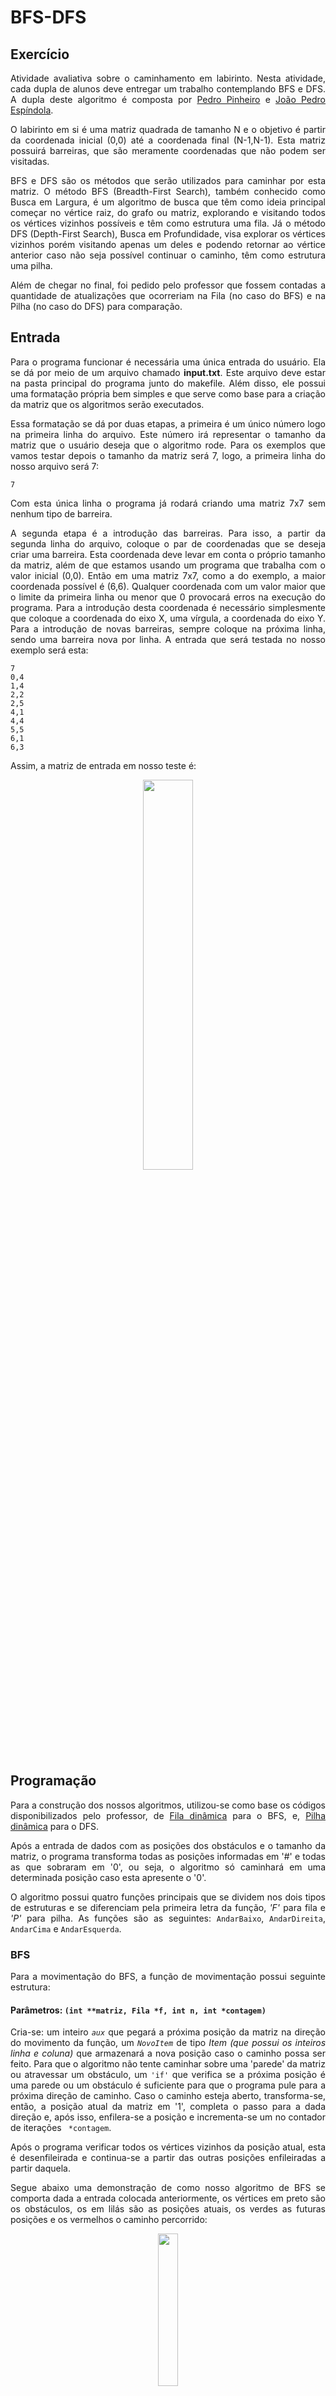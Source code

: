 # BFS-DFS

## Exercício

<p align="justify">Atividade avaliativa sobre o caminhamento em labirinto. Nesta atividade, cada dupla de alunos deve entregar um trabalho contemplando BFS e DFS. A dupla deste algoritmo é composta por <a href="https://github.com/ppinheirosiqueira">Pedro Pinheiro</a> e <a href="https://github.com/JoaoMEspindola">João Pedro Espíndola</a>.</p>

<p align="justify">O labirinto em si é uma matriz quadrada de tamanho N e o objetivo é partir da coordenada inicial (0,0) até a coordenada final (N-1,N-1). Esta matriz possuirá barreiras, que são meramente coordenadas que não podem ser visitadas.</p>

<p align="justify">BFS e DFS são os métodos que serão utilizados para caminhar por esta matriz. O método BFS (Breadth-First Search), também conhecido como Busca em Largura, é um algoritmo de busca que têm como ideia principal começar no vértice raiz, do grafo ou matriz, explorando e visitando todos os vértices vizinhos possíveis e têm como estrutura uma fila. Já o método DFS (Depth-First Search), Busca em Profundidade, visa explorar os vértices vizinhos porém visitando apenas um deles e podendo retornar ao vértice anterior caso não seja possível continuar o caminho, têm como estrutura uma pilha.</p>

<p align="justify">Além de chegar no final, foi pedido pelo professor que fossem contadas a quantidade de atualizações que ocorreriam na Fila (no caso do BFS) e na Pilha (no caso do DFS) para comparação.</p>

## Entrada

<p align="justify">Para o programa funcionar é necessária uma única entrada do usuário. Ela se dá por meio de um arquivo chamado <b>input.txt</b>. Este arquivo deve estar na pasta principal do programa junto do makefile. Além disso, ele possui uma formatação própria bem simples e que serve como base para a criação da matriz que os algoritmos serão executados.</p>

<p align="justify">Essa formatação se dá por duas etapas, a primeira é um único número logo na primeira linha do arquivo. Este número irá representar o tamanho da matriz que o usuário deseja que o algoritmo rode. Para os exemplos que vamos testar depois o tamanho da matriz será 7, logo, a primeira linha do nosso arquivo será 7:</p>

```
7
```

<p align="justify">Com esta única linha o programa já rodará criando uma matriz 7x7 sem nenhum tipo de barreira.</p>

<p align="justify">A segunda etapa é a introdução das barreiras. Para isso, a partir da segunda linha do arquivo, coloque o par de coordenadas que se deseja criar uma barreira. Esta coordenada deve levar em conta o próprio tamanho da matriz, além de que estamos usando um programa que trabalha com o valor inicial (0,0). Então em uma matriz 7x7, como a do exemplo, a maior coordenada possível é (6,6). Qualquer coordenada com um valor maior que o limite da primeira linha ou menor que 0 provocará erros na execução do programa. Para a introdução desta coordenada é necessário simplesmente que coloque a coordenada do eixo X, uma vírgula, a coordenada do eixo Y. Para a introdução de novas barreiras, sempre coloque na próxima linha, sendo uma barreira nova por linha. A entrada que será testada no nosso exemplo será esta:</p>

```
7
0,4
1,4
2,2
2,5
4,1
4,4
5,5
6,1
6,3
```

<p align="justify">Assim, a matriz de entrada em nosso teste é:</p>

<p align="center"><img src="images/Matriz%20com%20Barreiras.jpeg" style="width:40%;"></p>

## Programação
<p align="justify">Para a construção dos nossos algoritmos, utilizou-se como base os códigos disponibilizados pelo professor, de <a href="https://github.com/mpiress/dynamic_queue">Fila dinâmica</a> para o BFS, e, <a href="https://github.com/mpiress/dynamic_stack">Pilha dinâmica</a> para o DFS.</p>

<p align="justify">Após a entrada de dados com as posições dos obstáculos e o tamanho da matriz, o programa transforma todas as posições informadas em '#' e todas as que sobraram em '0', ou seja, o algoritmo só caminhará em uma determinada posição caso esta apresente o '0'.</p>

<p align="justify">O algoritmo possui quatro funções principais que se dividem nos dois tipos de estruturas e se diferenciam pela primeira letra da função, <em>'F'</em> para fila e <em>'P'</em> para pilha. As funções são as seguintes: <code>AndarBaixo</code>, <code>AndarDireita</code>, <code>AndarCima</code> e <code>AndarEsquerda</code>.</p>

### <strong> BFS </strong>
<p align="justify">Para a movimentação do BFS, a função de movimentação possui seguinte estrutura:</p>

#### Parâmetros: <code>(int **matriz, Fila *f, int n, int *contagem)</code>

<p align="justify">Cria-se: um inteiro <code><em>aux</em></code> que pegará a próxima posição da matriz na direção do movimento da função, um <code><em>NovoItem</code></em> de tipo <em>Item (que possui os inteiros linha e coluna)</em> que armazenará a nova posição caso o caminho possa ser feito. Para que o algoritmo não tente caminhar sobre uma 'parede' da matriz ou atravessar um obstáculo, um <code>'if'</code> que verifica se a próxima posição é uma parede ou um obstáculo é suficiente para que o programa pule para a próxima direção de caminho. Caso o caminho esteja aberto, transforma-se, então, a posição atual da matriz em '1', completa o passo para a dada direção e, após isso, enfilera-se a posição e incrementa-se um no contador de iterações <code> *contagem</code>.</p>

<p align="justify">Após o programa verificar todos os vértices vizinhos da posição atual, esta é desenfileirada e continua-se a partir das outras posições enfileiradas a partir daquela.</p>

<p align="justify">Segue abaixo uma demonstração de como nosso algoritmo de BFS se comporta dada a entrada colocada anteriormente, os vértices em preto são os obstáculos, os em lilás são as posições atuais, os verdes as futuras posições e os vermelhos o caminho percorrido:</p>

<p align="center"><img src="images/BFS.gif" style="width:25%;"></p>

### <strong> DFS </strong>
<p align="justify">Para a programação do DFS, houveram algumas mudanças a partir do algoritmo BFS. Agora, a função apresenta a seguinte estrutura:</p>

#### Parâmetros: <code>(int **matriz, Pilha *p, int n, int *contagem)</code>

<p align="justify">Cria-se: um inteiro <code><em>aux</em></code> que pegará a próxima posição da matriz na direção do movimento da função, um <code><em>NovoItem</code></em> de tipo <em>Item (que possui os inteiros linha e coluna)</em> que armazenará a nova posição caso o caminho possa ser feito. Para que o algoritmo não tente caminhar sobre uma 'parede' da matriz ou atravessar um obstáculo, um <code>'if'</code> que verifica se a próxima posição é uma parede ou um obstáculo é suficiente para que o programa pule para a próxima direção de caminho. Caso o caminho esteja aberto, transforma-se, então, a posição atual da matriz em '1', completa o passo para a dada direção e, após isso, empilha-se a posição e incrementa-se um no contador de iterações <code> *contagem</code>. Agora, a função é booleana e retorna <code>true</code> caso conclua o passo dado.</p>

<p align="justify">Na chamada da função no <code>main()</code> há agora uma variável booleana <code>pAndou</code> que verificará caso o passo foi dado. Se nenhuma função retornar <code>true</code> o algoritmo transforma a posição atual da pilha em um obstáculo desempilha a mesma e continua a verificar a partir da anterior.</p>

<p align="justify">Segue abaixo uma demonstração de como nosso algoritmo de DFS se comporta dada a entrada colocada anteriormente, os vértices em preto são os obstáculos, os em lilás são as posições visitadas, os vermelhos as posições que foram transformadas em obstáculo e o verde a posição final:</p>

<IMG SRC="images/DFS.gif" style="width:25%;">
  <img src="https://media.giphy.com/media/joaopedrao/giphy.gif" alt="funny GIF" width="100%">

## Saída

<p align="justify">A saída do programa é em ordem:</p>
  
1. <p align="justify">A matriz do BFS final com 1's em todos os pontos visitados pelo método, 0's para os não visitados e # para as barreiras;</p> 
2. <p align="justify">A quantidade de iterações feitas pelo BFS caso tenha sido possível chegar em seu objetivo final;</p>
3. <p align="justify">A matriz do DFS, com 1's no caminho final da pilha, com 0's para os não visitados e # para as barreiras e os pontos que foram visitados e retornados depois;</p>
4. <p align="justify">A quantidade de iterações feitas pelo DFS caso tenha sido possível chegar em seu objetivo final;</p>
5. <p align="justify">A comparação entre os casos.</p>

<p align="justify">Com a entrada exemplificada, a saída será possível em ambos os casos, sendo neste caso específico o DFS muito mais eficiente do que o BFS, como é possível ver pela saída final:</p>

<p align="center"><img src="images/Saida.png" style="width:50%;"></p>

# Compilação e Execução

<p align="justify">O exercício disponibilizado possui um arquivo Makefile cedido pelo professor que realiza todo o procedimento de compilação e execução. Para tanto, temos as seguintes diretrizes de execução:</p>


| Comando                |  Função                                                                                           |                     
| -----------------------| ------------------------------------------------------------------------------------------------- |
|  `make clean`          | Apaga a última compilação realizada contida na pasta build                                        |
|  `make`                | Executa a compilação do programa utilizando o gcc, e o resultado vai para a pasta build           |
|  `make run`            | Executa o programa da pasta build após a realização da compilação                                 |

<p align="justify">É recomendado fazer um <code>make clean</code> antes de um <code>make</code>.</p>
